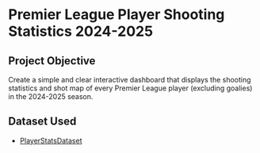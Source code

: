 # Premier League Player Shooting Statistics 2024-2025

## Project Objective 

Create a simple and clear interactive dashboard that displays the shooting statistics and shot map of every Premier League player (excluding goalies) in the 2024-2025 season.

## Dataset Used

- <a href="https://github.com/PranayaKShrestha/PremierLeaguePlayerShooting24_25/blob/main/players_stats_epl_2024.csv">PlayerStatsDataset</a>

